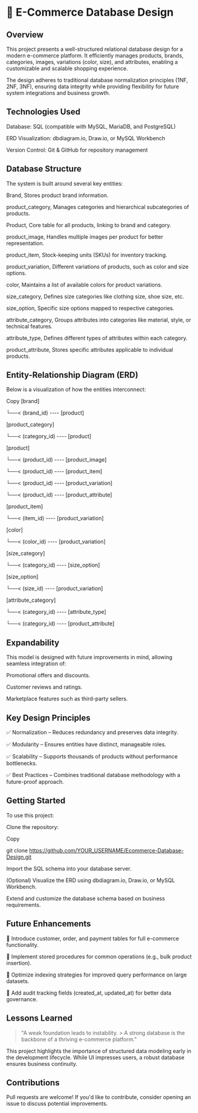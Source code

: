 # 🛒 E-Commerce Database Design
## Overview
This project presents a well-structured relational database design for a modern e-commerce platform. It efficiently manages products, brands, categories, images, variations (color, size), and attributes, enabling a customizable and scalable shopping experience.

The design adheres to traditional database normalization principles (1NF, 2NF, 3NF), ensuring data integrity while providing flexibility for future system integrations and business growth.

## Technologies Used
Database: SQL (compatible with MySQL, MariaDB, and PostgreSQL)

ERD Visualization: dbdiagram.io, Draw.io, or MySQL Workbench

Version Control: Git & GitHub for repository management

## Database Structure
The system is built around several key entities:


Brand,	Stores product brand information.

product_category,	Manages categories and hierarchical subcategories of products.

Product,	Core table for all products, linking to brand and category.

product_image,	Handles multiple images per product for better representation.

product_item,	Stock-keeping units (SKUs) for inventory tracking.

product_variation,	Different variations of products, such as color and size options.

color,	Maintains a list of available colors for product variations.

size_category,	Defines size categories like clothing size, shoe size, etc.

size_option,	Specific size options mapped to respective categories.

attribute_category,	Groups attributes into categories like material, style, or technical features.

attribute_type,	Defines different types of attributes within each category.

product_attribute,	Stores specific attributes applicable to individual products.

## Entity-Relationship Diagram (ERD)
Below is a visualization of how the entities interconnect:


Copy
[brand] 

  └──< (brand_id) ---- [product]


[product_category] 

  └──< (category_id) ---- [product]


[product] 

  └──< (product_id) ---- [product_image]
  
  └──< (product_id) ---- [product_item]
  
  └──< (product_id) ---- [product_variation]
  
  └──< (product_id) ---- [product_attribute]

[product_item] 

  └──< (item_id) ---- [product_variation]

[color] 

  └──< (color_id) ---- [product_variation]

[size_category]

  └──< (category_id) ---- [size_option]

[size_option] 

  └──< (size_id) ---- [product_variation]

[attribute_category] 

  └──< (category_id) ---- [attribute_type]
  
  └──< (category_id) ---- [product_attribute]

## Expandability
This model is designed with future improvements in mind, allowing seamless integration of:

Promotional offers and discounts.

Customer reviews and ratings.

Marketplace features such as third-party sellers.

## Key Design Principles
✅ Normalization – Reduces redundancy and preserves data integrity. 

✅ Modularity – Ensures entities have distinct, manageable roles. 

✅ Scalability – Supports thousands of products without performance bottlenecks.

✅ Best Practices – Combines traditional database methodology with a future-proof approach.

## Getting Started
To use this project:

Clone the repository:

Copy

git clone https://github.com/YOUR_USERNAME/Ecommerce-Database-Design.git

Import the SQL schema into your database server.

(Optional) Visualize the ERD using dbdiagram.io, Draw.io, or MySQL Workbench.

Extend and customize the database schema based on business requirements.

## Future Enhancements
🔹 Introduce customer, order, and payment tables for full e-commerce functionality. 

🔹 Implement stored procedures for common operations (e.g., bulk product insertion).

🔹 Optimize indexing strategies for improved query performance on large datasets. 

🔹 Add audit tracking fields (created_at, updated_at) for better data governance.

## Lessons Learned
> "A weak foundation leads to instability. > A strong database is the backbone of a thriving e-commerce platform."

This project highlights the importance of structured data modeling early in the development lifecycle. While UI impresses users, a robust database ensures business continuity.

## Contributions
Pull requests are welcome! If you'd like to contribute, consider opening an issue to discuss potential improvements.

